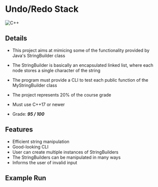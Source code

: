 # Undo/Redo Stack

![C++](https://img.shields.io/badge/c++-%2300599C.svg?style=for-the-badge&logo=c%2B%2B&logoColor=white)

## Details

- This project aims at mimicing some of the functionality provided by Java's StringBuilder class

- The StringBuilder is basically an encapsulated linked list, where each node stores a single character of the string

- The program must provide a CLI to test each public function of the MyStringBuilder class

- The project represents 20% of the course grade

- Must use C++17 or newer

- Grade: **_95 / 100_**

## Features

- Efficient string manipulation
- Good-looking CLI
- User can create multiple instances of StringBuilders
- The StringBuilders can be manipulated in many ways
- Informs the user of invalid input

## Example Run
